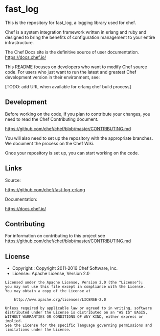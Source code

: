 # fast_log

This is the repository for fast_log, a logging library used for chef.

Chef is a system integration framework written in erlang and ruby and designed to bring the benefits of configuration management to your entire infrastructure.

The Chef Docs site is the definitive source of user documentation. <https://docs.chef.io/>

This README focuses on developers who want to modify Chef source code. For users who just want to run the latest and greatest Chef development version in their environment, see:

[TODO: add URL when available for erlang chef build process]

## Development

Before working on the code, if you plan to contribute your changes, you need to read the Chef Contributing document.

<https://github.com/chef/chef/blob/master/CONTRIBUTING.md>

You will also need to set up the repository with the appropriate branches. We document the process on the Chef Wiki.

Once your repository is set up, you can start working on the code.

## Links

Source:

<https://github.com/chef/fast-log-erlang>

Documentation:

<https://docs.chef.io/>

## Contributing

For information on contributing to this project see <https://github.com/chef/chef/blob/master/CONTRIBUTING.md>

## License

- Copyright:: Copyright 2011-2016 Chef Software, Inc.
- License:: Apache License, Version 2.0

```text
Licensed under the Apache License, Version 2.0 (the "License");
you may not use this file except in compliance with the License.
You may obtain a copy of the License at

    http://www.apache.org/licenses/LICENSE-2.0

Unless required by applicable law or agreed to in writing, software
distributed under the License is distributed on an "AS IS" BASIS,
WITHOUT WARRANTIES OR CONDITIONS OF ANY KIND, either express or implied.
See the License for the specific language governing permissions and
limitations under the License.
```